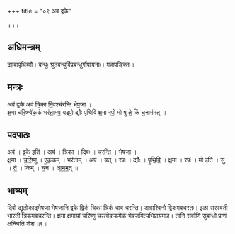 +++
title = "०९ अव द्वके"

+++
## अधिमन्त्रम्
द्यावापृथिव्यौ। बन्धुः श्रुतबन्धुर्विप्रबन्धुर्गौपायनाः। महापङ्क्तिः।

## मन्त्रः
अव॑ द्व॒के अव॑ त्रि॒का दि॒वश्च॑रन्ति भेष॒जा ।  
क्ष॒मा च॑रि॒ष्ण्वे॑क॒कं भर॑ता॒मप॒ यद्रपो॒ द्यौः पृ॑थिवि क्ष॒मा रपो॒ मो षु ते॒ किं च॒नाम॑मत् ॥

## पदपाठः
अव॑ । द्व॒के इति॑ । अव॑ । त्रि॒का । दि॒वः । च॒र॒न्ति॒ । भे॒ष॒जा ।  
क्ष॒मा । च॒रि॒ष्णु । ए॒क॒कम् । भर॑ताम् । अप॑ । यत् । रपः॑ । द्यौः । पृ॒थि॒वि॒ । क्ष॒मा । रपः॑ । मो इति॑ । सु । ते॒ । किम् । च॒न । आ॒म॒म॒त् ॥

## भाष्यम्
दिवो द्युलोकाद्भेषजा भेषजानि द्वके द्विकं त्रिका त्रिकं चाव चरन्ति। अत्राश्विनौ द्विकमवचरतः। इळा सरस्वती भारती त्रिकमवचरन्ति। क्षमा क्षमायां चरिष्णु चरत्येककमेकं भेषजमित्यभिप्रायमाह। तानि सर्वाणि सुबन्धो प्राणं क्षन्त्विति शेशः॥९॥